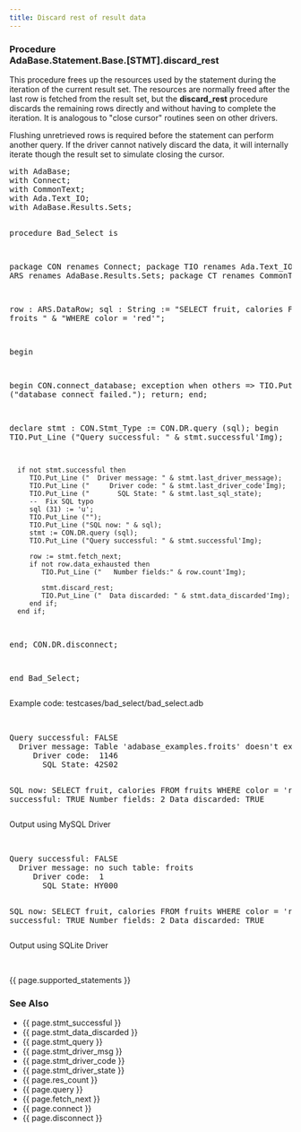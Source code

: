 ```yaml
---
title: Discard rest of result data
---
```


<div class="leftside">
<h3>Procedure<br/>
AdaBase.Statement.Base.[STMT].discard_rest</h3>
<p>
This procedure frees up the resources used by the statement during the
iteration of the current result set.  The resources are normally freed
after the last row is fetched from the result set, but the <b>discard_rest</b>
procedure discards the remaining rows directly and without having to complete
the iteration.  It is analogous to "close cursor" routines seen on other
drivers.
</p>
<p>
Flushing unretrieved rows is required before the statement can perform
another query.  If the driver cannot natively discard the data, it will
internally iterate though the result set to simulate closing the cursor.
</p>
<pre class="code">
with AdaBase;
with Connect;
with CommonText;
with Ada.Text_IO;
with AdaBase.Results.Sets;

procedure Bad_Select is

   package CON renames Connect;
   package TIO renames Ada.Text_IO;
   package ARS renames AdaBase.Results.Sets;
   package CT  renames CommonText;

   row : ARS.DataRow;
   sql : String := "SELECT fruit, calories FROM froits " &
                   "WHERE color = 'red'";

begin

   begin
      CON.connect_database;
   exception
      when others =>
         TIO.Put_Line ("database connect failed.");
         return;
   end;

   declare
      stmt : CON.Stmt_Type := CON.DR.query (sql);
   begin
      TIO.Put_Line ("Query successful: " & stmt.successful'Img);

      if not stmt.successful then
         TIO.Put_Line ("  Driver message: " & stmt.last_driver_message);
         TIO.Put_Line ("     Driver code: " & stmt.last_driver_code'Img);
         TIO.Put_Line ("       SQL State: " & stmt.last_sql_state);
         --  Fix SQL typo
         sql (31) := 'u';
         TIO.Put_Line ("");
         TIO.Put_Line ("SQL now: " & sql);
         stmt := CON.DR.query (sql);
         TIO.Put_Line ("Query successful: " & stmt.successful'Img);

         row := stmt.fetch_next;
         if not row.data_exhausted then
            TIO.Put_Line ("   Number fields:" & row.count'Img);

            stmt.discard_rest;
            TIO.Put_Line ("  Data discarded: " & stmt.data_discarded'Img);
         end if;
      end if;
   end;
   CON.DR.disconnect;

end Bad_Select;
</pre>
<p class="caption">Example code: testcases/bad_select/bad_select.adb</p>
<br/>
<pre class="output">
Query successful: FALSE
  Driver message: Table 'adabase_examples.froits' doesn't exist
     Driver code:  1146
       SQL State: 42S02

SQL now: SELECT fruit, calories FROM fruits WHERE color = 'red'
Query successful: TRUE
   Number fields: 2
  Data discarded: TRUE
</pre>
<p class="caption">Output using MySQL Driver</p>
<br/>
<pre class="output">
Query successful: FALSE
  Driver message: no such table: froits
     Driver code:  1
       SQL State: HY000

SQL now: SELECT fruit, calories FROM fruits WHERE color = 'red'
Query successful: TRUE
   Number fields: 2
  Data discarded: TRUE
</pre>
<p class="caption">Output using SQLite Driver</p>
<br/>
<p>{{ page.supported_statements }}</p>
</div>
<div class="sidenav">
  <h3>See Also</h3>
  <ul>
    <li>{{ page.stmt_successful }}</li>
    <li>{{ page.stmt_data_discarded }}</li>
    <li>{{ page.stmt_query }}</li>
    <li>{{ page.stmt_driver_msg }}</li>
    <li>{{ page.stmt_driver_code }}</li>
    <li>{{ page.stmt_driver_state }}</li>
    <li>{{ page.res_count }}</li>
    <li>{{ page.query }}</li>
    <li>{{ page.fetch_next }}</li>
    <li>{{ page.connect }}</li>
    <li>{{ page.disconnect }}</li>
  </ul>
</div>
